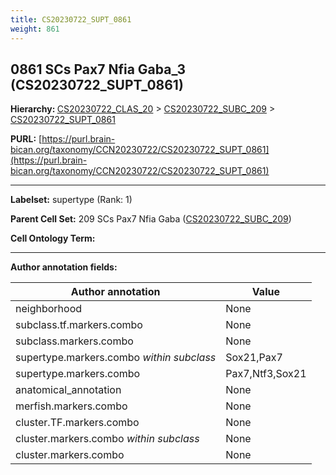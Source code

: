 ```yaml
---
title: CS20230722_SUPT_0861
weight: 861
---
```

## 0861 SCs Pax7 Nfia Gaba_3 (CS20230722_SUPT_0861)
<b>Hierarchy: </b>
[CS20230722_CLAS_20](../CS20230722_CLAS_20) >
[CS20230722_SUBC_209](../CS20230722_SUBC_209) >
[CS20230722_SUPT_0861](../CS20230722_SUPT_0861)

**PURL:** [https://purl.brain-bican.org/taxonomy/CCN20230722/CS20230722_SUPT_0861](https://purl.brain-bican.org/taxonomy/CCN20230722/CS20230722_SUPT_0861)

---


**Labelset:** supertype (Rank: 1)

**Parent Cell Set:** 209 SCs Pax7 Nfia Gaba ([CS20230722_SUBC_209](../CS20230722_SUBC_209))



**Cell Ontology Term:** 

[MARKER GENES.]: #


---

[TRANSFERRED ANNOTATIONS.]: #


[AUTHOR ANNOTATION FIELDS.]: #


**Author annotation fields:**

| Author annotation | Value |
|-------------------|-------|
|neighborhood|None|
|subclass.tf.markers.combo|None|
|subclass.markers.combo|None|
|supertype.markers.combo _within subclass_|Sox21,Pax7|
|supertype.markers.combo|Pax7,Ntf3,Sox21|
|anatomical_annotation|None|
|merfish.markers.combo|None|
|cluster.TF.markers.combo|None|
|cluster.markers.combo _within subclass_|None|
|cluster.markers.combo|None|
